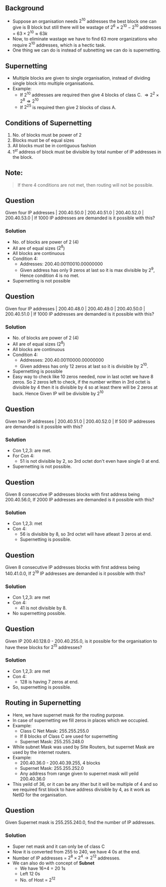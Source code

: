 ## Background

- Suppose an organisation needs $2^{10}$ addresses the best block one can give is B block but still there will be wastage of $2^{6}\times2^{10}-2^{10}$ addresses = $63 \times 2^{10} \approx 63k$
- Now, to eliminate wastage we have to find 63 more organizations who require $2^{10}$ addresses, which is a hectic task.
- One thing we can do is instead of subnetting we can do is supernetting.

## Supernetting
- Multiple blocks are given to single organisation, instead of dividing single block into multiple organisations.
- Example:
  - If $2^{10}$ addresses are required then give 4 blocks of class C. $\Rightarrow 2^{2} \times 2^{8} \Rightarrow 2^{10}$
  - If $2^{25}$ is required then give 2 blocks of class A.

## Conditions of Supernetting
1. No. of blocks must be power of 2
2. Blocks must be of equal sizes
3. All blocks must be in contiguous fashion
4. $1^{st}$ address of block must be divisible by total number of IP addresses in the block.

## Note:
> If there 4 conditions are not met, then routing will not be possible.

## Question
Given four IP addresses | 200.40.50.0 | 200.40.51.0 | 200.40.52.0 | 200.40.53.0 | If 1000 IP addresses are demanded is it possible with this?

### Solution
- No. of blocks are power of 2 (4)
- All are of equal sizes ($2^{8}$)
- All blocks are continuous
- Condition 4:
  - Addresses: 200.40.00110010.00000000
  - Given address has only 9 zeros at last so it is max divisible by $2^{9}$, Hence condition 4 is no met.
- Supernetting is not possible

## Question
Given four IP addresses | 200.40.48.0 | 200.40.49.0 | 200.40.50.0 | 200.40.51.0 | If 1000 IP addresses are demanded is it possible with this?

### Solution
- No. of blocks are power of 2 (4)
- All are of equal sizes ($2^{8}$)
- All blocks are continuous
- Condition 4:
  - Addresses: 200.40.00110000.00000000
  - Given address has only 12 zeros at last so it is divisible by $2^{10}$.
- Supernetting is possible
- Easy way to check like 10 zeros needed, now in last octet we have 8 zeros. So 2 zeros left to check, if the number written in 3rd octet is divisible by 4 then it is divisible by 4 so at least there will be 2 zeros at back. Hence Given IP will be divisible by $2^{10}$

## Question
Given two IP addresses | 200.40.51.0 | 200.40.52.0 | If 500 IP addresses are demanded is it possible with this?

### Solution 
- Con 1,2,3: are met.
- For Con 4:
  - 51 is not divisible by 2, so 3rd octet don't even have single 0 at end.
- Supernetting is not possible.

## Question
Given 8 consecutive IP addresses blocks with first address being 200.40.56.0, If 2000 IP addresses are demanded is it possible with this?

### Solution
- Con 1,2,3: met
- Con 4:
  - 56 is divisible by 8, so 3rd octet will have atleast 3 zeros at end.
  - Supernetting is possible.

## Question
Given 8 consecutive IP addresses blocks with first address being 140.41.0.0, If $2^{19}$ IP addresses are demanded is it possible with this?

### Solution
- Con 1,2,3: are met
- Con 4:
  - 41 is not divisible by 8.
- No supernetting possible.

## Question
Given IP 200.40.128.0 - 200.40.255.0, is it possible for the organisation to have these blocks for $2^{15}$ addresses?

### Solution
- Con 1,2,3: are met
- Con 4:
  - 128 is having 7 zeros at end.
- So, supernetting is possible.

## Routing in Supernetting
- Here, we have supernet mask for the routing purpose.
- In case of supernetting we fill zeros in places which we occupied.
- Example:
  - Class C Net Mask: 255.255.255.0
  - If 8 blocks of Class C are used for supernetting
  - Supernet Mask: 255.255.248.0
- While subnet Mask was used by Site Routers, but supernet Mask are used by the internet routers.
- Example:
  - 200.40.36.0 - 200.40.39.255, 4 blocks
  - Supernet Mask: 255.255.252.0
  - Any address from range given to supernet mask will yeild 200.40.36.0
- This yeild of 36, or it can be any ither but it will be multiple of 4 and so we required first block to have address divisible by 4, as it work as NetID for the organisation.

## Question
Given Supernet mask is 255.255.240.0, find the number of IP addresses.

### Solution
- Super net mask and it can only be of class C
- Now it is converted from 255 to 240, we have 4 0s at the end.
- Number of IP addresses = $2^{8} \times 2^{4} \rightarrow 2^{12}$ addresses.
- We can also do with concept of **Subnet**
  - We have 16+4 = 20 1s
  - Left 12 0s
  - No. of Host = $2^{12}$